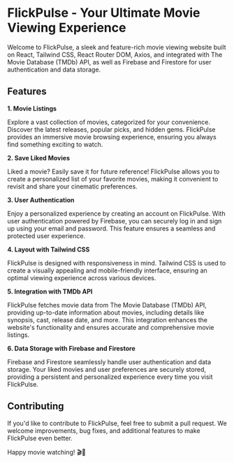 # FlickPulse - Your Ultimate Movie Viewing Experience

Welcome to FlickPulse, a sleek and feature-rich movie viewing website built on React, Tailwind CSS, React Router DOM, Axios, and integrated with The Movie Database (TMDb) API, as well as Firebase and Firestore for user authentication and data storage.

## Features

**1. Movie Listings**

Explore a vast collection of movies, categorized for your convenience. Discover the latest releases, popular picks, and hidden gems. FlickPulse provides an immersive movie browsing experience, ensuring you always find something exciting to watch.

**2. Save Liked Movies**

Liked a movie? Easily save it for future reference! FlickPulse allows you to create a personalized list of your favorite movies, making it convenient to revisit and share your cinematic preferences.

**3. User Authentication**

Enjoy a personalized experience by creating an account on FlickPulse. With user authentication powered by Firebase, you can securely log in and sign up using your email and password. This feature ensures a seamless and protected user experience.

**4. Layout with Tailwind CSS**

FlickPulse is designed with responsiveness in mind. Tailwind CSS is used to create a visually appealing and mobile-friendly interface, ensuring an optimal viewing experience across various devices.

**5. Integration with TMDb API**

FlickPulse fetches movie data from The Movie Database (TMDb) API, providing up-to-date information about movies, including details like synopsis, cast, release date, and more. This integration enhances the website's functionality and ensures accurate and comprehensive movie listings.

**6. Data Storage with Firebase and Firestore**

Firebase and Firestore seamlessly handle user authentication and data storage. Your liked movies and user preferences are securely stored, providing a persistent and personalized experience every time you visit FlickPulse.

## Contributing

If you'd like to contribute to FlickPulse, feel free to submit a pull request. We welcome improvements, bug fixes, and additional features to make FlickPulse even better.

Happy movie watching! 🎬🍿
